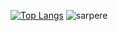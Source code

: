 [![Top Langs](https://github-readme-stats.vercel.app/api/top-langs/?username=sarpere&layout=compact)](https://github.com/sarpere/github-readme-stats) <img src="https://github-readme-stats.vercel.app/api?username=sarpere&show_icons=true&theme=dark" style="vertical-align:top;" alt="sarpere" />


